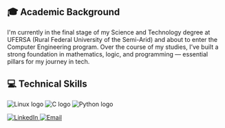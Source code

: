 
## 🎓 Academic Background

I'm currently in the final stage of my Science and Technology degree at UFERSA (Rural Federal University of the Semi-Arid) and about to enter the Computer Engineering program. Over the course of my studies, I’ve built a strong foundation in mathematics, logic, and programming — essential pillars for my journey in tech.

## 💻 Technical Skills
<p>
  <img src="https://img.shields.io/badge/Linux-FCC624?style=flat&logo=linux&logoColor=000" alt="Linux logo" />
  <img src="https://img.shields.io/badge/C-00599C?style=flat&logo=cpp&logoColor=white" alt="C logo" />
  <img src="https://img.shields.io/badge/Python-3776AB?style=flat&logo=python&logoColor=white" alt="Python logo" />
</p>


<p align="left">
  <a href="www.linkedin.com/in/enthonyaraújo" target="_blank">
    <img src="https://img.shields.io/badge/LinkedIn-0A66C2?style=for-the-badge&logo=linkedin&logoColor=white" alt="LinkedIn" />
  </a>
  <a href="mailto:enthonyaraujo01@gmail.com">
    <img src="https://img.shields.io/badge/Email-D14836?style=for-the-badge&logo=gmail&logoColor=white" alt="Email" />
  </a>
</p>
